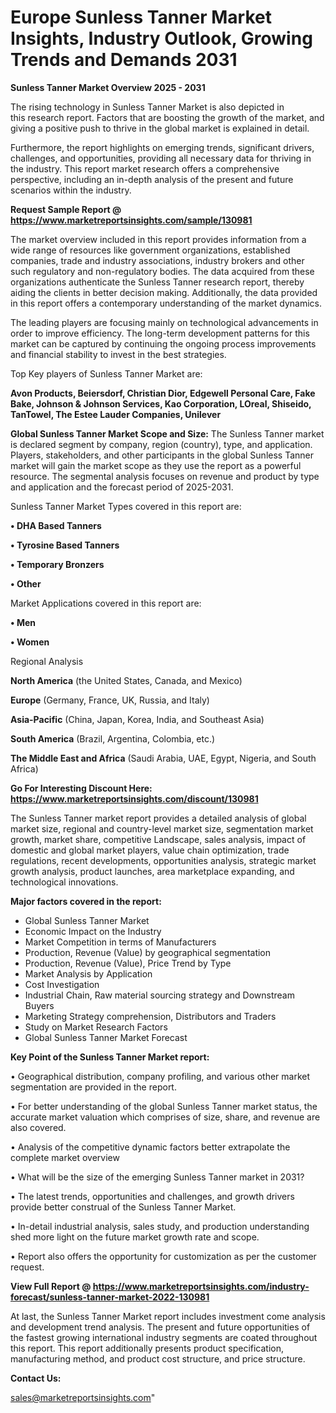 # Europe Sunless Tanner Market Insights, Industry Outlook, Growing Trends and Demands 2031

<Strong> Sunless Tanner Market Overview 2025 - 2031</strong>

The rising technology in Sunless Tanner Market is also depicted in this research report. Factors that are boosting the growth of the market, and giving a positive push to thrive in the global market is explained in detail.

Furthermore, the report highlights on emerging trends, significant drivers, challenges, and opportunities, providing all necessary data for thriving in the industry. This report market research offers a comprehensive perspective, including an in-depth analysis of the present and future scenarios within the industry.

<strong>Request Sample Report @ <a href=https://www.marketreportsinsights.com/sample/130981>https://www.marketreportsinsights.com/sample/130981</a></strong>

The market overview included in this report provides information from a wide range of resources like government organizations, established companies, trade and industry associations, industry brokers and other such regulatory and non-regulatory bodies. The data acquired from these organizations authenticate the Sunless Tanner research report, thereby aiding the clients in better decision making. Additionally, the data provided in this report offers a contemporary understanding of the market dynamics.

The leading players are focusing mainly on technological advancements in order to improve efficiency. The long-term development patterns for this market can be captured by continuing the ongoing process improvements and financial stability to invest in the best strategies.

Top Key players of Sunless Tanner Market are:

<strong>Avon Products, Beiersdorf, Christian Dior, Edgewell Personal Care, Fake Bake, Johnson & Johnson Services, Kao Corporation, LOreal, Shiseido, TanTowel, The Estee Lauder Companies, Unilever</strong>

<strong><b>Global Sunless Tanner Market Scope and Size:</b></strong>
The Sunless Tanner market is declared segment by company, region (country), type, and application. Players, stakeholders, and other participants in the global Sunless Tanner market will gain the market scope as they use the report as a powerful resource. The segmental analysis focuses on revenue and product by type and application and the forecast period of 2025-2031.

Sunless Tanner Market Types covered in this report are:

<strong>• DHA Based Tanners

• Tyrosine Based Tanners

• Temporary Bronzers

• Other</strong>

Market Applications covered in this report are:

<strong>• Men

• Women</strong> 

Regional Analysis

<strong>North America</strong> (the United States, Canada, and Mexico)

<strong>Europe</strong> (Germany, France, UK, Russia, and Italy)

<strong>Asia-Pacific</strong> (China, Japan, Korea, India, and Southeast Asia)

<strong>South America</strong> (Brazil, Argentina, Colombia, etc.)

<strong>The Middle East and Africa</strong> (Saudi Arabia, UAE, Egypt, Nigeria, and South Africa)

<strong>Go For Interesting Discount Here: <a href=https://www.marketreportsinsights.com/discount/130981>https://www.marketreportsinsights.com/discount/130981</a></strong>

The Sunless Tanner market report provides a detailed analysis of global market size, regional and country-level market size, segmentation market growth, market share, competitive Landscape, sales analysis, impact of domestic and global market players, value chain optimization, trade regulations, recent developments, opportunities analysis, strategic market growth analysis, product launches, area marketplace expanding, and technological innovations.

<strong><b>Major factors covered in the report:</b></strong>
<ul>
  <li>Global Sunless Tanner Market </li>
  <li>Economic Impact on the Industry</li>
  <li>Market Competition in terms of Manufacturers</li>
  <li>Production, Revenue (Value) by geographical segmentation</li>
  <li>Production, Revenue (Value), Price Trend by Type</li>
  <li>Market Analysis by Application</li>
  <li>Cost Investigation</li>
  <li>Industrial Chain, Raw material sourcing strategy and Downstream Buyers</li>
  <li>Marketing Strategy comprehension, Distributors and Traders</li>
  <li>Study on Market Research Factors</li>
  <li>Global Sunless Tanner Market Forecast</li>
</ul>

<strong><b>Key Point of the Sunless Tanner Market report:</b></strong>

• Geographical distribution, company profiling, and various other market segmentation are provided in the report.

• For better understanding of the global Sunless Tanner market status, the accurate market valuation which comprises of size, share, and revenue are also covered.

• Analysis of the competitive dynamic factors better extrapolate the complete market overview

• What will be the size of the emerging Sunless Tanner market in 2031?

• The latest trends, opportunities and challenges, and growth drivers provide better construal of the Sunless Tanner Market.

• In-detail industrial analysis, sales study, and production understanding shed more light on the future market growth rate and scope.

• Report also offers the opportunity for customization as per the customer request.

<strong><b>View Full Report @ <a href=https://www.marketreportsinsights.com/industry-forecast/sunless-tanner-market-2022-130981>https://www.marketreportsinsights.com/industry-forecast/sunless-tanner-market-2022-130981</a></b></strong>


At last, the Sunless Tanner Market report includes investment come analysis and development trend analysis. The present and future opportunities of the fastest growing international industry segments are coated throughout this report. This report additionally presents product specification, manufacturing method, and product cost structure, and price structure.

<strong>Contact Us:</strong>

sales@marketreportsinsights.com"
